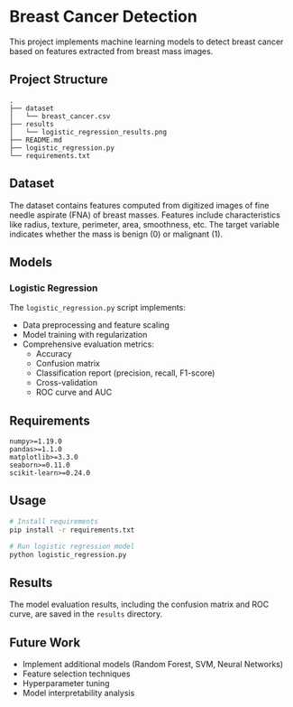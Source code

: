# Breast Cancer Detection

This project implements machine learning models to detect breast cancer based on features extracted from breast mass images.

## Project Structure

```
.
├── dataset
│   └── breast_cancer.csv
├── results
│   └── logistic_regression_results.png
├── README.md
├── logistic_regression.py
└── requirements.txt
```

## Dataset

The dataset contains features computed from digitized images of fine needle aspirate (FNA) of breast masses. Features include characteristics like radius, texture, perimeter, area, smoothness, etc. The target variable indicates whether the mass is benign (0) or malignant (1).

## Models

### Logistic Regression

The `logistic_regression.py` script implements:
- Data preprocessing and feature scaling
- Model training with regularization
- Comprehensive evaluation metrics:
  - Accuracy
  - Confusion matrix
  - Classification report (precision, recall, F1-score)
  - Cross-validation
  - ROC curve and AUC

## Requirements

```
numpy>=1.19.0
pandas>=1.1.0
matplotlib>=3.3.0
seaborn>=0.11.0
scikit-learn>=0.24.0
```

## Usage

```bash
# Install requirements
pip install -r requirements.txt

# Run logistic regression model
python logistic_regression.py
```

## Results

The model evaluation results, including the confusion matrix and ROC curve, are saved in the `results` directory.

## Future Work

- Implement additional models (Random Forest, SVM, Neural Networks)
- Feature selection techniques
- Hyperparameter tuning
- Model interpretability analysis
